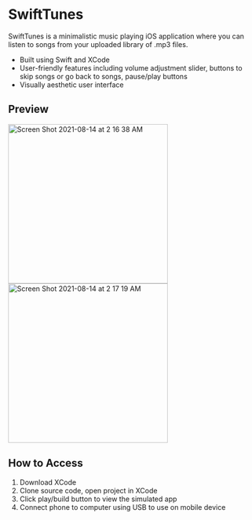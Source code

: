 # SwiftTunes

SwiftTunes is a minimalistic music playing iOS application where you can listen to songs from your uploaded library of .mp3 files.
- Built using Swift and XCode
- User-friendly features including volume adjustment slider, buttons to skip songs or go back to songs, pause/play buttons
- Visually aesthetic user interface

## Preview
<p float = "left">
<img width="325" alt="Screen Shot 2021-08-14 at 2 16 38 AM" src="https://user-images.githubusercontent.com/51987755/129443174-6fc3c436-4e73-4246-b8c2-63738d7eec1c.png">
<img width="325" alt="Screen Shot 2021-08-14 at 2 17 19 AM" src="https://user-images.githubusercontent.com/51987755/129443093-aef99c83-bc99-456c-a4c2-55ea78824cb2.png">
</p>

## How to Access
1. Download XCode
2. Clone source code, open project in XCode
3. Click play/build button to view the simulated app
4. Connect phone to computer using USB to use on mobile device
